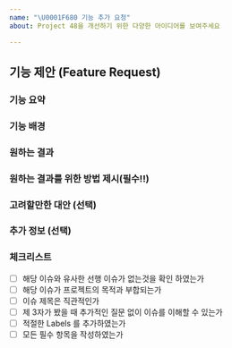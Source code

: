 ```yaml
---
name: "\U0001F680 기능 추가 요청"
about: Project 48을 개선하기 위한 다양한 아이디어를 보여주세요

---
```


## 기능 제안 (Feature Request)

### 기능 요약
<!-- 요청하고자 하는 기능에 대한 요약 설명을 제공 해 주세요 -->

### 기능 배경
<!-- 어떤 상황에서 불편함이 있었는지 구체적인 상황을 포함하여 작성 해 주세요 -->
<!-- 왜 개선(추가) 하고 싶었는지 -->

### 원하는 결과
<!-- 스크린샷, 손그림, 글 등을 포함 해 주세요 -->

### 원하는 결과를 위한 방법 제시(필수!!)
<!-- 소스코드를 제공 해 주셔도 됩니다 -->
<!-- 커밋 해쉬 혹은 관련 이슈, 그리고 PR 첨부 가능 -->

### 고려할만한 대안 (선택)
<!-- 설명과 함께, 링크(출처)를 추가 해 주세요-->

### 추가 정보 (선택)
<!-- 요청의 이해에 도움이 되는 정보들을 추가 해 주세요 -->

### 체크리스트

- [ ] 해당 이슈와 유사한 선행 이슈가 없는것을 확인 하였는가
- [ ] 해당 이슈가 프로젝트의 목적과 부합되는가
- [ ] 이슈 제목은 직관적인가
- [ ] 제 3자가 봤을 때 추가적인 질문 없이 이슈를 이해할 수 있는가
- [ ] 적절한 Labels 를 추가하였는가
- [ ] 모든 필수 항목을 작성하였는가

